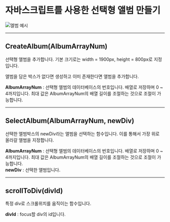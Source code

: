 <h1>자바스크립트를 사용한 선택형 앨범 만들기</h1>


![엘범 예시](https://github.com/kjejhk37/Simple-Select-Album/assets/118964808/bc1ba099-5937-49c0-86fe-ee499f01c09b)


<hr/>

<h2>CreateAlbum(AlbumArrayNum) </h2>

선택형 앨범을 추가합니다.
기본 크기로는 width = 1900px, height  = 800px로 지정입니다.

앨범을 담은 박스가 없다면 생성하고 이미 존재한다면 앨범을 추가합니다.


<b>AlbumArrayNum</b> : 선택형 엘범의 데이터베이스의 번호입니다. 배열로 저장하며 0 ~ 4까지입니다. 최대 값은 AlbumArrayNum의 배열 길이를 조절하는 것으로 조절이 가능합니다.
<br/>

<hr/>

<h2>SelectAlbum(AlbumArrayNum, newDiv) </h2>

선택한 엘범박스의 newDiv라는 앨범을 선택하는 함수입니다. 이를 통해서 가장 위로 올라갈 앨범을 지정합니다.

<b>AlbumArrayNum</b> : 선택형 엘범의 데이터베이스의 번호입니다. 배열로 저장하며 0 ~ 4까지입니다. 최대 값은 AlbumArrayNum의 배열 길이를 조절하는 것으로 조절이 가능합니다.
<br/>
<b>newDiv</b> : 선택한 앨범입니다.
<br/>

<hr/>

<h2>scrollToDiv(divId) </h2>

특정 div로 스크롤위치를 움직이는 함수입니다.

<b>divId</b> : focus할 div의 id입니다.
<br/>
